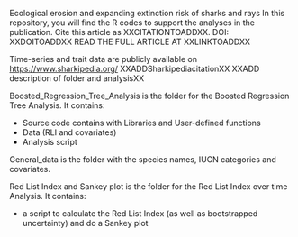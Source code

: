 Ecological erosion and expanding extinction risk of sharks and rays
In this repository, you will find the R codes to support the analyses in the publication.
Cite this article as XXCITATIONTOADDXX. DOI: XXDOITOADDXX READ THE FULL ARTICLE AT XXLINKTOADDXX

Time-series and trait data are publicly available on https://www.sharkipedia.org/ XXADDSharkipediacitationXX
XXADD description of folder and analysisXX


Boosted_Regression_Tree_Analysis is the folder for the Boosted Regression Tree Analysis. It contains:
- Source code contains with Libraries and User-defined functions
- Data (RLI and covariates)
- Analysis script

General_data is the folder with the species names, IUCN categories and covariates.

Red List Index and Sankey plot is the folder for the Red List Index over time Analysis. It contains:
- a script to calculate the Red List Index (as well as bootstrapped uncertainty) and do a Sankey plot
